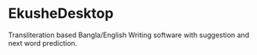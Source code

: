 # EkusheDesktop

Transliteration based Bangla/English Writing software with suggestion and next word prediction.
